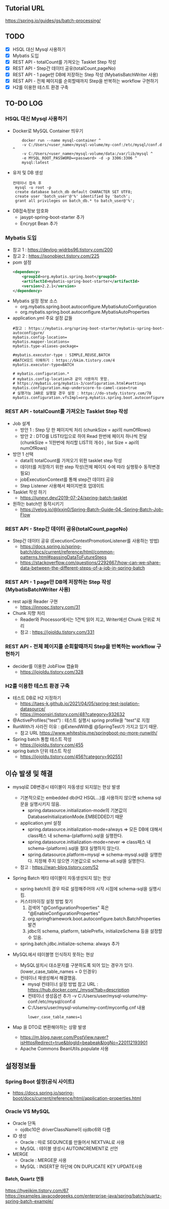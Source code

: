 ## Tutorial URL 
https://spring.io/guides/gs/batch-processing/

## TODO
  - [X] HSQL 대신 Mysql 사용하기
  - [X] Mybatis 도입 
  - [X] REST API - totalCount를 가져오는 Tasklet Step 작성
  - [X] REST API - Step간 데이터 공유(totalCount,pageNo)
  - [X] REST API - 1 page만 DB에 저장하는 Step 작성 (MybatisBatchWriter 사용)
  - [X] REST API - 전체 페이지를 순회할때까지 Step을 반복하는 workflow 구현하기
  - [X] H2를 이용한 테스트 환경 구축 

## TO-DO LOG 
### HSQL 대신 Mysql 사용하기
- Docker로 MySQL Container 띄우기
  ```
      docker run --name mysql-container ^
      -v C:/Users/<user_name>/mysql-volume/my-conf:/etc/mysql/conf.d ^
      -v C:/Users/<user_name>/mysql-volume/data:/var/lib/mysql ^
      -e MYSQL_ROOT_PASSWORD=<password> -d -p 3306:3306 ^
      mysql:latest
  ```
- 유저 및 DB 생성
  ```
  컨테이너 접속 후 
   mysql -u root -p
   create database batch_db default CHARACTER SET UTF8;
   create user 'batch_user'@'%' identified by 'batch';
   grant all privileges on batch_db.* to batch_user@'%';
  ```
- DB접속정보 암호화
  - jasypt-spring-boot-starter 추가
  - Encrypt Bean 추가

### Mybatis 도입 
- 참고 1 : https://devlog-wjdrbs96.tistory.com/200
- 참고 2 : https://jsonobject.tistory.com/225
- pom 설정
  ```xml
  <dependency>
      <groupId>org.mybatis.spring.boot</groupId>
      <artifactId>mybatis-spring-boot-starter</artifactId>
      <version>2.2.1</version>
  </dependency>
  ```
- Mybatis 설정 정보 소스 
  - org.mybatis.spring.boot.autoconfigure.MybatisAutoConfiguration
  - org.mybatis.spring.boot.autoconfigure.MybatisAutoProperties
- application.yml 주요 설정 값들
  ```properties
  #참고 : https://mybatis.org/spring-boot-starter/mybatis-spring-boot-autoconfigure/
  mybatis.config-location=
  mybatis.mapper-locations=
  mybatis.type-aliases-package=
  
  #mybatis.executor-type : SIMPLE,REUSE,BATCH
  #BATCH모드 이해하기 : https://bkim.tistory.com/4
  mybatis.executor-type=BATCH
  
  # mybatis.configuration.*
  # mybatis.config-location과 같이 사용하지 못함. 
  # https://mybatis.org/mybatis-3/configuration.html#settings
  mybatis.configuration.map-underscore-to-camel-case=true
  # 실행가능 JAR로 실행할 경우 설정 : https://do-study.tistory.com/78
  mybatis.configuration.vfsImpl=org.mybatis.spring.boot.autoconfigure.SpringBootVFS
  ```
### REST API - totalCount를 가져오는 Tasklet Step 작성
- Job 설계
  - 방안 1 : Step 당 한 페이지씩 처리 (chunkSize = api의 numOfRows)
  - 방안 2 : DTO를 LIST타입으로 하여 Read 한번에 페이지 하나씩 전달 (chunkSize = 1(한번에 처리할 LIST의 개수) , list Size = api의 numOfRows)
- 방안 1 선택 
  - data의 totalCount를 가져오기 위한 tasklet step 작성
  - 데이터를 저장하기 위한 step 작성(전체 페이지 수에 따라 실행횟수 동적변경 필요)
  - jobExecutionContext를 통해 step간 데이터 공유  
  - Step Listener 사용해서 페이지번호 업데이트
- Tasklet 작성 하기 
  - https://juneyr.dev/2019-07-24/spring-batch-tasklet
- 원하는 batch만 동작시키기
  - https://velog.io/@lxxjn0/Spring-Batch-Guide-04.-Spring-Batch-Job-Flow
  
### REST API - Step간 데이터 공유(totalCount,pageNo)
- Step간 데이터 공유 (ExecutionContextPromotionListener를 사용하는 방법)
  - https://docs.spring.io/spring-batch/docs/current/reference/html/common-patterns.html#passingDataToFutureSteps
  - https://stackoverflow.com/questions/2292667/how-can-we-share-data-between-the-different-steps-of-a-job-in-spring-batch
  
### REST API - 1 page만 DB에 저장하는 Step 작성 (MybatisBatchWriter 사용)
- rest api용 Reader 구현 
  - https://innopc.tistory.com/31
- Chunk 지향 처리
  - Reader와 Processor에서는 1건씩 읽어 지고, Writer에선 Chunk 단위로 처리
  - 참고 : https://jojoldu.tistory.com/331

### REST API - 전체 페이지를 순회할때까지 Step을 반복하는 workflow 구현하기
- decider를 이용한 JobFlow 캡슐화 
  - https://jojoldu.tistory.com/328

### H2를 이용한 테스트 환경 구축
- 테스트 DB로 H2 지정하기 
  - https://taes-k.github.io/2021/04/05/spring-test-isolation-datasource/
  - https://moonsiri.tistory.com/48?category=932632
- @ActiveProfiles("test") : 테스트 실행시 spring profile을 "test"로 지정
- RunWith가 사라진 이유 : @ExtendWith를 @SpringTest가 가지고 있기 때문. 
  - 참고 URL https://www.whiteship.me/springboot-no-more-runwith/
- Spring batch 통합 테스트 작성 
  - https://jojoldu.tistory.com/455
- spring batch 단위 테스트 작성
  - https://jojoldu.tistory.com/456?category=902551

## 이슈 발생 및 해결
* mysql로 DB변경시 테이블이 자동생성 되지않는 현상 발생 
  - 기본적으로는 embedded db(H2 HSQL...)를 사용하지 않으면 schema sql 문을 실행시키지 않음. 
    - spring.datasource.initialization-mode의 기본값이 DatabaseInitializationMode.EMBEDDED기 때문 
  - application.yml 설정 
    - spring.datasource.initialization-mode=always => 모든 DB에 대해서 class패스 내 schema-{platform}.sql을 실행한다. 
    - spring.datasource.initialization-mode=never => class패스 내 schema-{platform}.sql을 절대 실행하지 않는다.
    - spring.datasource.platform=mysql => schema-mysql.sql을 실행한다. 지정해 주지 않으면 기본값으로 schema-all.sql을 실행한다.
  - 참고 : https://wan-blog.tistory.com/52

* Spring Batch 메타 테이블이 자동생성되지 않는 현상 
  - spring batch의 경우 따로 설정해주어야 시작 시점에 schema-sql을 실행시킴. 
  - 커스터마이징 설정 방법 찾기
    1. 검색어 "@ConfigurationProperties" 혹은 "@EnableConfigurationProperties"
    2. org.springframework.boot.autoconfigure.batch.BatchProperties 발견
    3. jdbc의 schema, platform, tablePrefix, initializeSchema 등을 설정할 수 있음.
  - spring.batch.jdbc.initialize-schema: always 추가

* MySQL에서 테이블명 인식하지 못하는 현상
  - MySQL설치시 대소문자를 구분하도록 되어 있는 경우가 있다.(lower_case_table_names = 0 인경우) 
  - 컨테이너 재생성해서 해결했음. 
    - mysql 컨테이너 설정 방법 참고 URL : https://hub.docker.com/_/mysql?tab=description
    - 컨테이너 생성옵션 추가 -v C:/Users/user/mysql-volume/my-conf:/etc/mysql/conf.d
    - C:/Users/user/mysql-volume/my-conf/myconfig.cnf 내용 
      ```
      lower_case_table_names=1
      ```

* Map 을 DTO로 변환해야하는 상황 발생 
  - https://m.blog.naver.com/PostView.naver?isHttpsRedirect=true&blogId=beabeak&logNo=220112193901
  - Apache Commons BeanUtils.populate 사용
  
## 설정정보들
### Spring Boot 설정(공식 사이트)
- https://docs.spring.io/spring-boot/docs/current/reference/html/application-properties.html

### Oracle VS MySQL
+ Oracle 단독 
  - ojdbc10은 driverClassName이 ojdbc6와 다름
+ ID 생성
  - Oracle : 따로 SEQUNCE를 만들어서 NEXTVAL로 사용
  - MySQL : 테이블 생성시 AUTOINCREMENT로 선언
+ MERGE
  - Oracle : MERGE문 사용
  - MySQL : INSERT문 하단에 ON DUPLICATE KEY UPDATE사용 

#### Batch, Quartz 연동
https://hyejikim.tistory.com/67
https://examples.javacodegeeks.com/enterprise-java/spring/batch/quartz-spring-batch-example/
